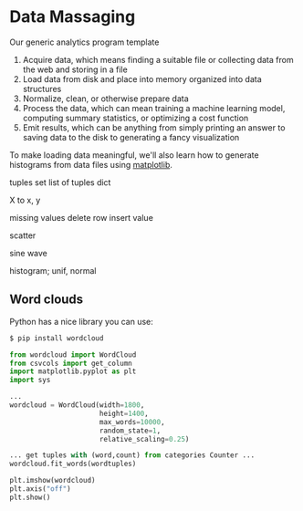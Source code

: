 # Data Massaging

Our generic analytics program template

1. Acquire data, which means finding a suitable file or collecting data from the web and storing in a file
2. Load data from disk and place into memory organized into data structures
2. Normalize, clean, or otherwise prepare data
3. Process the data, which can mean training a machine learning model, computing summary statistics, or optimizing a cost function
4. Emit results, which can be anything from simply printing an answer to saving data to the disk to generating a fancy visualization


To make loading data meaningful, we'll also learn how to generate histograms from data files using [matplotlib](https://matplotlib.org/).

tuples
set
list of tuples
dict

X to x, y

missing values
	delete row
	insert value

scatter

sine wave

histogram; unif, normal

## Word clouds

Python has a nice library you can use:

```bash
$ pip install wordcloud
```

```python
from wordcloud import WordCloud
from csvcols import get_column
import matplotlib.pyplot as plt
import sys

...
wordcloud = WordCloud(width=1800,
                      height=1400,
                      max_words=10000,
                      random_state=1,
                      relative_scaling=0.25)

... get tuples with (word,count) from categories Counter ...                      
wordcloud.fit_words(wordtuples)

plt.imshow(wordcloud)
plt.axis("off")
plt.show()
```
